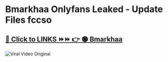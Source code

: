 
 # Bmarkhaa Onlyfans Leaked - Update Files fccso

## <h2><a href="https://clipsfans.com/Bmarkhaa&ref=git">🔗 Click to LINKS ⏩⏩ 👉 🟢 Bmarkhaa </a></h2>

<a href="https://clipsfans.com/Bmarkhaa&ref=git" rel="nofollow" data-target="animated-image.originalLink"><img src="https://i.ibb.co.com/xMMVF88/686577567.gif" alt="Viral Video Original" style="max-width: 100%; display: inline-block;" data-target="animated-image.originalImage"></a>

